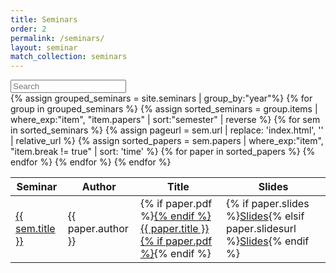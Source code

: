 ```yaml
---
title: Seminars
order: 2
permalink: /seminars/
layout: seminar
match_collection: seminars
---
```


<div id="papers">
<input class="search form-control input-block" type="text" placeholder="Search" />
<br>
<table>
<thead>
<tr>
<th>Seminar</th>
<th>Author</th>
<th>Title</th>
<th>Slides</th>
</tr>
</thead>
<tbody class="list">
{% assign grouped_seminars = site.seminars |  group_by:"year"%}
{% for group in grouped_seminars %}
{% assign sorted_seminars = group.items | where_exp:"item", "item.papers" | sort:"semester" | reverse %}
{% for sem in sorted_seminars %}
{% assign pageurl = sem.url | replace: 'index.html', '' | relative_url %}
{% assign sorted_papers = sem.papers | where_exp:"item", "item.break != true" | sort: 'time' %}
{% for paper in sorted_papers %}
<tr>
  <td class="seminar-title"><a href="{{ pageurl }}">{{ sem.title }}</a></td>
  <td class="author">{{ paper.author }}</td>
  <td class="title">{% if paper.pdf %}<a href="{{ pageurl }}{{ paper.pdf }}">{% endif %}{{ paper.title }}{% if paper.pdf %}</a>{% endif %}</td>
  <td>{% if paper.slides %}<a href="{{ pageurl }}{{ paper.slides }}">Slides</a>{% elsif paper.slidesurl %}<a href="{{ paper.slidesurl }}">Slides</a>{% endif %}</td>
</tr>
{% endfor %}
{% endfor %}
{% endfor %}
</tbody>
</table>
</div>

<script type="text/javascript">
	var options = {
		  valueNames: [ 'seminar-title', 'author', 'title' ]
	};

</script>

<script src="https://cdnjs.cloudflare.com/ajax/libs/list.js/1.5.0/list.min.js" integrity="sha256-YqOIp4MygNx9/lcWr5lpcR88Ki/MNMWvJJkH0eK+fHM=" crossorigin="anonymous" onload="var semList = new List('papers', options);"></script>
